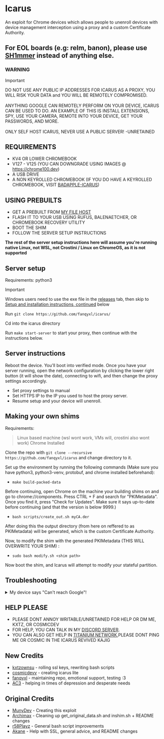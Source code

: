 # Icarus
An exploit for Chrome devices which allows people to unenroll devices with device management interception using a proxy and a custom Certificate Authority.  

## For EOL boards (e.g: relm, banon), please use [SH1mmer](https://github.com/MercuryWorkshop/sh1mmer?tab=readme-ov-file#how-do-i-use-it) instead of anything else.

### WARNING
> [!IMPORTANT]
> DO NOT USE ANY PUBLIC IP ADDRESSES FOR ICARUS AS A PROXY, YOU WILL RISK YOUR DATA and YOU WILL BE REMOTELY COMPROMISED.<br><br>
> ANYTHING GOOGLE CAN REMOTELY PERFORM ON YOUR DEVICE, ICARUS CAN BE USED TO DO. AN EXAMPLE OF THIS IS INSTALL EXTENSIONS, SPY, USE YOUR CAMERA, REMOTE INTO YOUR DEVICE, GET YOUR PASSWORDS, AND MORE.<br><br>
> ONLY SELF HOST ICARUS, NEVER USE A PUBLIC SERVER!
> -UNRETAINED
## REQUIREMENTS
* KV4 OR LOWER CHROMEBOOK
* V127 - V125 (YOU CAN DOWNGRADE USING IMAGES @ https://chrome100.dev)
* A USB DRIVE
* A NON KEYROLLED CHROMEBOOK (IF YOU DO HAVE A KEYROLLED CHROMEBOOK, VISIT [BADAPPLE-ICARUS](https://github.com/applefritter-inc/BadApple-icarus))

## USING PREBUILTS
* GET A PREBUILT FROM [MY FILE HOST](https://dl.fanqyxl.net/ChromeOS/Prebuilts/Icarus)
* FLASH IT TO YOUR USB USING RUFUS, BALENAETCHER, OR CHROMEBOOK RECOVERY UTILITY
* BOOT THE SHIM
* FOLLOW THE SERVER SETUP INSTRUCTIONS

**The rest of the server setup instructions here will assume you're running native Linux, not WSL, not Crostini / Linux on ChromeOS, as it is not supported**

## Server setup
Requirements: python3

> [!IMPORTANT]
> Windows users need to use the exe file in the [releases](https://github.com/fanqyxl/icarus/releases) tab, then skip to [Setup and installation instructions, continued](https://github.com/fanqyxl/icarus?tab=readme-ov-file#Server-instructions) below

Run `git clone https://github.com/fanqyxl/icarus/`

Cd into the icarus directory

Run `make start-server` to start your proxy, then continue with the instructions below.

## Server instructions
Reboot the device. You'll boot into verified mode. Once you have your server running, open the network configuration by clicking the lower right button (it will show the date), connecting to wifi, and then change the proxy settings accordingly.

- Set proxy settings to manual
- Set HTTPS IP to the IP you used to host the proxy server. 
- Resume setup and your device will unenroll. 

## Making your own shims
Requirements: 
> Linux based machine (wsl wont work, VMs will, crostini also wont work)
> Chrome Installed

Clone the repo with `git clone --recursive https://github.com/fanqyxl/icarus` and change directory to it.

Set up the environment by running the following commands (Make sure you have python3, python3-venv, protobuf, and chrome installed beforehand):

- `make build-packed-data`

Before continuing, open Chrome on the machine your building shims on and go to chrome://components. Press CTRL + F and search for "PKIMetadata". Once you find it, press "Check for Updates". Make sure it says up-to-date before continuing (and that the version is below 9999.)
  
- `bash scripts/create_out.sh myCA.der`

After doing this the output directory (from here on reffered to as PKIMetadata) will be generated, which is the custom Certificate Authority.

Now, to modify the shim with the generated PKIMetadata (THIS WILL OVERWRITE YOUR SHIM) :

- `sudo bash modify.sh <shim path>`

Now boot the shim, and Icarus will attempt to modify your stateful partition.


## Troubleshooting
<details>
  <summary>My device says "Can't reach Google"!</summary>
  
  - Make sure your device and the server are connected to the same network
  - If that didn't work, powerwash your device and re-run the modified shim, and keep the server running.
</details>

## HELP PLEASE
* PLEASE DONT ANNOY WRITABLE/UNRETAINED FOR HELP OR DM ME, KXTZ, OR COSMICDEV
* FOR HELP, YOU CAN TALK IN MY [DISCORD SERVER](https://discord.gg/FF6Evz2gwr). 
* YOU CAN ALSO GET HELP IN [TITANIUM NETWORK](https://discord.gg/unblock),PLEASE DONT PING ME OR COSMIC IN THE ICARUS REVIVED KAJIG

## New Credits
- [kxtzownsu](https://github.com/kxtzownsu) - rolling ssl keys, rewriting bash scripts
- [cosmicdevv](https://github.com/cosmicdevv) - creating icarus lite
- [fanqyxl](https://github.com/fanqyxl) - maintaining repo, emotional support, testing :3
- [AC3](https://github.com/AC3GT) - helping in times of depression and desperate needs 

## Original Credits
- [MunyDev](https://github.com/MunyDev) - Creating this exploit
- [Archimax](https://github.com/EnterTheVoid-x86) - Cleaning up get_original_data.sh and inshim.sh + README changes
- [r58Playz](https://github.com/r58Playz) - General bash script improvements
- [Akane](https://github.com/genericness) - Help with SSL, general advice, and README changes
